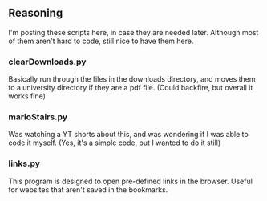 ## Reasoning

I'm posting these scripts here, in case they are needed later. Although most of them aren't hard to code, still nice to have them here.

### clearDownloads.py

Basically run through the files in the downloads directory, and moves them to a university directory if they are a pdf file. (Could backfire, but overall it works fine)

### marioStairs.py

Was watching a YT shorts about this, and was wondering if I was able to code it myself. (Yes, it's a simple code, but I wanted to do it still)

### links.py

This program is designed to open pre-defined links in the browser. Useful for websites that aren't saved in the bookmarks.
